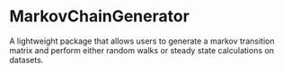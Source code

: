 # MarkovChainGenerator
A lightweight package that allows users to generate a markov transition matrix and perform either random walks or steady state calculations on datasets.
